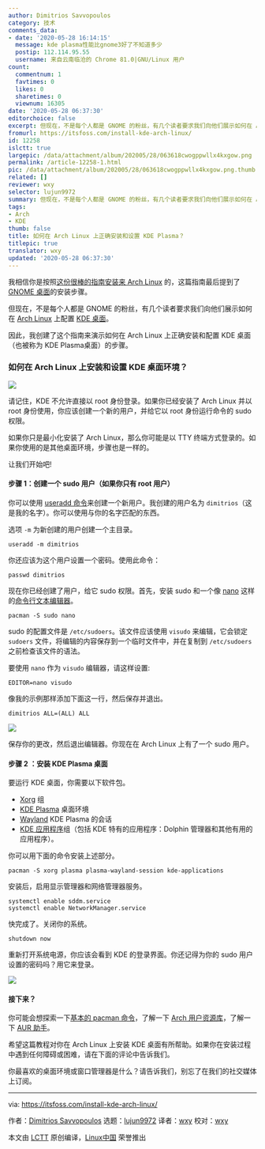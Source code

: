 ```yaml
---
author: Dimitrios Savvopoulos
category: 技术
comments_data:
- date: '2020-05-28 16:14:15'
  message: kde plasma性能比gnome3好了不知道多少
  postip: 112.114.95.55
  username: 来自云南临沧的 Chrome 81.0|GNU/Linux 用户
count:
  commentnum: 1
  favtimes: 0
  likes: 0
  sharetimes: 0
  viewnum: 16305
date: '2020-05-28 06:37:30'
editorchoice: false
excerpt: 但现在，不是每个人都是 GNOME 的粉丝，有几个读者要求我们向他们展示如何在 Arch Linux 上配置 KDE 桌面。
fromurl: https://itsfoss.com/install-kde-arch-linux/
id: 12258
islctt: true
largepic: /data/attachment/album/202005/28/063618cwogppwllx4kxgow.png
permalink: /article-12258-1.html
pic: /data/attachment/album/202005/28/063618cwogppwllx4kxgow.png.thumb.jpg
related: []
reviewer: wxy
selector: lujun9972
summary: 但现在，不是每个人都是 GNOME 的粉丝，有几个读者要求我们向他们展示如何在 Arch Linux 上配置 KDE 桌面。
tags:
- Arch
- KDE
thumb: false
title: 如何在 Arch Linux 上正确安装和设置 KDE Plasma？
titlepic: true
translator: wxy
updated: '2020-05-28 06:37:30'
---
```


我相信你是按照[这份很棒的指南安装来 Arch Linux](/article-9170-1.html) 的，这篇指南最后提到了 [GNOME 桌面](https://www.gnome.org/)的安装步骤。


但现在，不是每个人都是 GNOME 的粉丝，有几个读者要求我们向他们展示如何在 [Arch Linux](https://www.archlinux.org/) 上配置 [KDE 桌面](https://kde.org/plasma-desktop)。


因此，我创建了这个指南来演示如何在 Arch Linux 上正确安装和配置 KDE 桌面（也被称为 KDE Plasma桌面）的步骤。


### 如何在 Arch Linux 上安装和设置 KDE 桌面环境？


![](/data/attachment/album/202005/28/063618cwogppwllx4kxgow.png)


请记住，KDE 不允许直接以 root 身份登录。如果你已经安装了 Arch Linux 并以 root 身份使用，你应该创建一个新的用户，并给它以 root 身份运行命令的 sudo 权限。


如果你只是最小化安装了 Arch Linux，那么你可能是以 TTY 终端方式登录的。如果你使用的是其他桌面环境，步骤也是一样的。


让我们开始吧!


#### 步骤 1：创建一个 sudo 用户（如果你只有 root 用户）


你可以使用 [useradd 命令](https://linuxhandbook.com/useradd-command/)来创建一个新用户。我创建的用户名为 `dimitrios`（这是我的名字）。你可以使用与你的名字匹配的东西。


选项 `-m` 为新创建的用户创建一个主目录。



```
useradd -m dimitrios
```

你还应该为这个用户设置一个密码。使用此命令：



```
passwd dimitrios
```

现在你已经创建了用户，给它 sudo 权限。首先，安装 sudo 和一个像 [nano](https://www.nano-editor.org/) 这样的[命令行文本编辑器](https://itsfoss.com/command-line-text-editors-linux/)。



```
pacman -S sudo nano
```

sudo 的配置文件是 `/etc/sudoers`。该文件应该使用 `visudo` 来编辑，它会锁定 `sudoers` 文件，将编辑的内容保存到一个临时文件中，并在复制到 `/etc/sudoers` 之前检查该文件的语法。


要使用 `nano` 作为 `visudo` 编辑器，请这样设置:



```
EDITOR=nano visudo
```

像我的示例那样添加下面这一行，然后保存并退出。



```
dimitrios ALL=(ALL) ALL
```

![](/data/attachment/album/202005/28/063646lrt55gj5gkj4rggl.png)


保存你的更改，然后退出编辑器。你现在在 Arch Linux 上有了一个 sudo 用户。


#### 步骤 2 ：安装 KDE Plasma 桌面


要运行 KDE 桌面，你需要以下软件包。


* [Xorg](https://wiki.archlinux.org/index.php/Xorg) 组
* [KDE Plasma](https://kde.org/plasma-desktop) 桌面环境
* [Wayland](https://wiki.archlinux.org/index.php/Wayland) KDE Plasma 的会话
* [KDE 应用程序](https://www.archlinux.org/groups/x86_64/kde-applications/)组（包括 KDE 特有的应用程序：Dolphin 管理器和其他有用的应用程序）。


你可以用下面的命令安装上述部分。



```
pacman -S xorg plasma plasma-wayland-session kde-applications
```

安装后，启用显示管理器和网络管理器服务。



```
systemctl enable sddm.service
systemctl enable NetworkManager.service
```

快完成了。关闭你的系统。



```
shutdown now
```

重新打开系统电源，你应该会看到 KDE 的登录界面。你还记得为你的 sudo 用户设置的密码吗？用它来登录。


![](/data/attachment/album/202005/28/063714j4rxpcrr3ccpl52x.jpg)


#### 接下来？


你可能会想探索一下[基本的 pacman 命令](https://itsfoss.com/pacman-command/)，了解一下 [Arch 用户资源库](/article-12107-1.html)，了解一下 [AUR 助手](/article-12019-1.html)。


希望这篇教程对你在 Arch Linux 上安装 KDE 桌面有所帮助。如果你在安装过程中遇到任何障碍或困难，请在下面的评论中告诉我们。


你最喜欢的桌面环境或窗口管理器是什么？请告诉我们，别忘了在我们的社交媒体上订阅。




---


via: <https://itsfoss.com/install-kde-arch-linux/>


作者：[Dimitrios Savvopoulos](https://itsfoss.com/author/dimitrios/) 选题：[lujun9972](https://github.com/lujun9972) 译者：[wxy](https://github.com/wxy) 校对：[wxy](https://github.com/wxy)


本文由 [LCTT](https://github.com/LCTT/TranslateProject) 原创编译，[Linux中国](https://linux.cn/) 荣誉推出